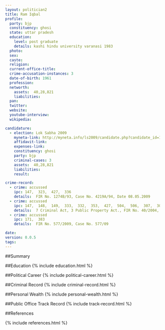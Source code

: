 ```yaml
---
layout: politician2
title: Ram Iqbal
profile: 
  party: bjp
  constituency: ghosi
  state: uttar pradesh
  education: 
    level: post graduate
    details: kashi hindu university varanasi 1983
  photo: 
  sex: 
  caste: 
  religion: 
  current-office-title: 
  crime-accusation-instances: 3
  date-of-birth: 1961
  profession: 
  networth: 
    assets:  40,28,821
    liabilities: 
  pan: 
  twitter: 
  website: 
  youtube-interview: 
  wikipedia: 

candidature: 
  - election: Lok Sabha 2009
    myneta-link: http://myneta.info/ls2009/candidate.php?candidate_id=1826
    affidavit-link: 
    expenses-link: 
    constituency: ghosi 
    party: bjp
    criminal-cases: 3
    assets:  40,28,821
    liabilities: 
    result:  

crime-record: 
  - crime: accussed
    ipc: 147,  323,  427,  336
    details:  FIR No. 1274B/93, Case No. 4219A/94, Date 08.05.2009  
  - crime: accussed
    ipc: 147,  148,  149,  333,  332,  353,  427,  504,  506,  307,  302,  395
    details:  7 Criminal Act, 3 Public Property Act., FIR No. 40/2004, Case No. 280/08, Date 04/04/2009  
  - crime: accussed
    ipc: 171,  383
    details:  FIR No. 577/2009, Case No. 577/09  

date: 
version: 0.0.5
tags: 
---
```

##Summary


##Education
{% include education.html %}


##Political Career
{% include political-career.html %}


##Criminal Record
{% include criminal-record.html %}


##Personal Wealth
{% include personal-wealth.html %}


##Public Office Track Record
{% include track-record.html %}


##References


{% include references.html %}